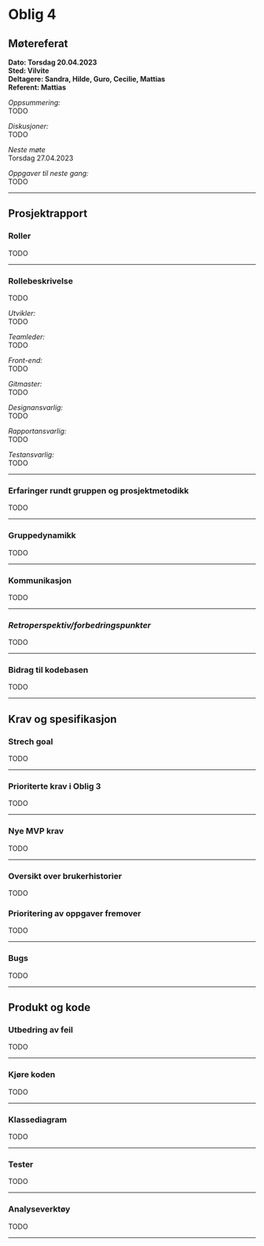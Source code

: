 # **Oblig 4**

## **Møtereferat**

**Dato: Torsdag 20.04.2023** <br>
**Sted: Vilvite** <br>
**Deltagere: Sandra, Hilde, Guro, Cecilie, Mattias** <br>
**Referent: Mattias** <br>

*Oppsummering:* <br>
TODO

*Diskusjoner:* <br>
TODO

*Neste møte* <br>
Torsdag 27.04.2023 <br>

*Oppgaver til neste gang:* <br>
TODO

___

## **Prosjektrapport**

### **Roller**
TODO
___

### **Rollebeskrivelse**
TODO

*Utvikler:* <br>
TODO


*Teamleder:* <br>
TODO

*Front-end:* <br>
TODO


*Gitmaster:* <br> 
TODO

*Designansvarlig:* <br>
TODO

*Rapportansvarlig:* <br>
TODO


*Testansvarlig:* <br>
TODO

___
### **Erfaringer rundt gruppen og prosjektmetodikk**
TODO 

____
### **Gruppedynamikk**
TODO
___
### **Kommunikasjon**
TODO
___

### ***Retroperspektiv/forbedringspunkter***
TODO
___

### **Bidrag til kodebasen**
TODO
___

## Krav og spesifikasjon

### **Strech goal**
TODO
___
### **Prioriterte krav i Oblig 3**
TODO
___
### **Nye MVP krav**
TODO
___
### **Oversikt over brukerhistorier**
TODO

### **Prioritering av oppgaver fremover**
TODO

___
### **Bugs**
TODO

___
## Produkt og kode

### **Utbedring av feil**
TODO
___
### **Kjøre koden**
TODO
___
### **Klassediagram**
TODO

___
### **Tester**
TODO

___
### **Analyseverktøy**
TODO
___